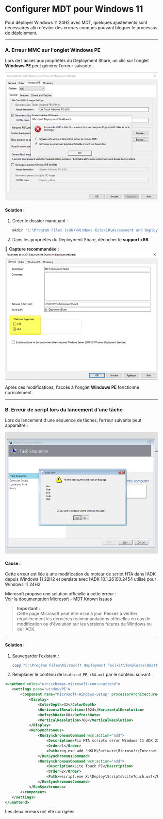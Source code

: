 # Configurer MDT pour Windows 11 

Pour déployer Windows 11 24H2 avec MDT, quelques ajustements sont nécessaires afin d'éviter des erreurs connues pouvant bloquer le processus de déploiement.

---

### A. Erreur MMC sur l'onglet Windows PE

Lors de l'accès aux propriétés du Deployment Share, un clic sur l’onglet **Windows PE** peut générer l’erreur suivante :

![Désactivation du support x86](/captures/mdt_MMC_error.png)

#### Solution :

1. Créer le dossier manquant :

   ```powershell
   mkdir "C:\Program Files (x86)\Windows Kits\10\Assessment and Deployment Kit\Windows Preinstallation Environment\x86\WinPE_OCs"
   ```

2. Dans les propriétés du Deployment Share, décocher le **support x86**.

📸 **Capture recommandée :**  
![Désactivation du support x86](/captures/mdt_disable_x86_support.png)

Après ces modifications, l'accès à l'onglet **Windows PE** fonctionne normalement.

---

### B. Erreur de script lors du lancement d’une tâche

Lors du lancement d'une séquence de tâches, l’erreur suivante peut apparaître :

![Mise à jour du Deployment Share](/captures/mdt_script_error.png)

#### Cause :

Cette erreur est liée à une modification du moteur de script HTA dans l’ADK depuis Windows 11 22H2 et persiste avec l’ADK 10.1.26100.2454 utilisé pour Windows 11 24H2.

Microsoft propose une solution officielle à cette erreur :  
 [Voir la documentation Microsoft - MDT Known Issues](https://learn.microsoft.com/en-us/mem/configmgr/mdt/known-issues#issue-mdt-script-error-occurs-during-windows-11-deployment)

> **Important :**  
> Cette page Microsoft peut être mise à jour. Pensez à vérifier régulièrement les dernières recommandations officielles en cas de modification ou d'évolution sur les versions futures de Windows ou de l'ADK.

---

#### Solution :

1. Sauvegarder l’existant :

   ```powershell
   copy "C:\Program Files\Microsoft Deployment Toolkit\Templates\Unattend_PE_x64.xml" "C:\Program Files\Microsoft Deployment Toolkit\Templates\Unattend_PE_x64_backup.xml"
   ```

2. Remplacer le contenu de `Unattend_PE_x64.xml` par le contenu suivant :

 ```xml
 <unattend xmlns="urn:schemas-microsoft-com:unattend">
    <settings pass="windowsPE">
        <component name="Microsoft-Windows-Setup" processorArchitecture="amd64" publicKeyToken="31bf3856ad364e35" language="neutral" versionScope="nonSxS" xmlns:wcm="http://schemas.microsoft.com/WMIConfig/2002/State">
            <Display>
                <ColorDepth>32</ColorDepth>
                <HorizontalResolution>1024</HorizontalResolution>
                <RefreshRate>60</RefreshRate>
                <VerticalResolution>768</VerticalResolution>
            </Display>
            <RunSynchronous>
                <RunSynchronousCommand wcm:action="add">
                    <Description>Fix HTA scripts error Windows 11 ADK 22H2</Description>
                    <Order>1</Order>
                    <Path>reg.exe add "HKLM\Software\Microsoft\Internet Explorer\Main" /t REG_DWORD /v JscriptReplacement /d 0 /f</Path>
                </RunSynchronousCommand>
                <RunSynchronousCommand wcm:action="add">
                    <Description>Lite Touch PE</Description>
                    <Order>2</Order>
                    <Path>wscript.exe X:\Deploy\Scripts\LiteTouch.wsf</Path>
                </RunSynchronousCommand>
            </RunSynchronous>
        </component>
    </settings>
</unattend>
```

Les deux erreurs ont été corrigées.

